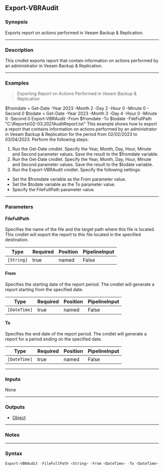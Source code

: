 Export-VBRAudit
---------------

### Synopsis
Exports report on actions performed in Veeam Backup & Replication.

---

### Description

This cmdlet exports report that contain information on actions performed by an administrator in Veeam Backup & Replication.

---

### Examples
> Exporting Report on Actions Performed in Veeam Backup & Replication

$fromdate = Get-Date -Year 2023 -Month 2 -Day 2 -Hour 0 -Minute 0 -Second 0
$todate = Get-Date -Year 2023 -Month 3 -Day 4 -Hour 0 -Minute 0 -Second 0
Export-VBRAudit -From $fromdate -To $todate -FileFullPath "C:\Reports\02-03.2021AuditReport.txt"
This example shows how to export a  report that contains information on actions performed by an administrator in Veeam Backup & Replication for the period from 02/02/2023 to 03/04/2023.
Perform the following steps:
1. Run the Get-Date cmdlet. Specify the Year, Month, Day, Hour, Minute and Second parameter values. Save the result to the $fromdate variable.
2. Run the Get-Date cmdlet. Specify the Year, Month, Day, Hour, Minute and Second parameter values. Save the result to the $todate variable.
3. Run the Export-VBRAudit cmdlet. Specify the following settings:
- Set the $fromdate variable as the From parameter value.
- Set the $todate variable as the To parameter value.
- Specify the FileFullPath parameter value.

---

### Parameters
#### **FileFullPath**
Specifies the name of the file and the target path where this file is located. This cmdlet will export the report to this file located in the specified destination.

|Type      |Required|Position|PipelineInput|
|----------|--------|--------|-------------|
|`[String]`|true    |named   |False        |

#### **From**
Specifies the starting date of the report period. The cmdlet will generate a report starting from the specified date.

|Type        |Required|Position|PipelineInput|
|------------|--------|--------|-------------|
|`[DateTime]`|true    |named   |False        |

#### **To**
Specifies the end date of the report period. The cmdlet will generate a report for a period ending on the specified date.

|Type        |Required|Position|PipelineInput|
|------------|--------|--------|-------------|
|`[DateTime]`|true    |named   |False        |

---

### Inputs
None

---

### Outputs
* [Object](https://learn.microsoft.com/en-us/dotnet/api/System.Object)

---

### Notes

---

### Syntax
```PowerShell
Export-VBRAudit -FileFullPath <String> -From <DateTime> -To <DateTime> [<CommonParameters>]
```
